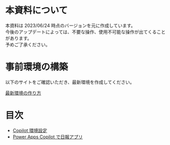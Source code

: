 # 本資料について

本資料は 2023/06/24 時点のバージョンを元に作成しています。<br>
今後のアップデートによっては、不要な操作、使用不可能な操作が出てくることがあります。<br>
予めご了承ください。

# 事前環境の構築

以下のサイトをご確認いただき、最新環境を作成してください。

[最新環境の作り方](https://github.com/rnakamuramartiny/HowToM365-PPFDevelopEnvironment/blob/main/3_%E6%9C%80%E6%96%B0%E7%92%B0%E5%A2%83%E3%81%AE%E4%BD%9C%E3%82%8A%E6%96%B9/README.md)

# 目次 

  *  [Copilot 環境設定](./1_Copilot%E7%92%B0%E5%A2%83%E8%A8%AD%E5%AE%9A/README.md)
  *  [Power Apps Copilot で日報アプリ](./2_Power%20Apps%20Copilot%20%E6%97%A5%E5%A0%B1%E3%82%A2%E3%83%97%E3%83%AA/README.md)